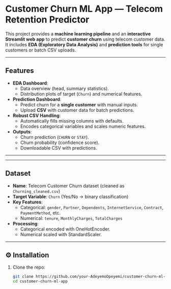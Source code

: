 #  Customer Churn ML App — Telecom Retention Predictor

This project provides a **machine learning pipeline** and an **interactive Streamlit web app** to predict **customer churn** using telecom customer data.  
It includes **EDA (Exploratory Data Analysis)** and **prediction tools** for single customers or batch CSV uploads.

---

##  Features

- **EDA Dashboard**:
  - Data overview (head, summary statistics).
  - Distribution plots of target (`Churn`) and numerical features.
- **Prediction Dashboard**:
  - Predict churn for a **single customer** with manual inputs.
  - Upload **CSV** with customer data for batch predictions.
- **Robust CSV Handling**:
  - Automatically fills missing columns with defaults.
  - Encodes categorical variables and scales numeric features.
- **Outputs**:
  - Churn prediction (`CHURN` or `STAY`).
  - Churn probability (confidence score).
  - Downloadable CSV with predictions.

---

---

##  Dataset

- **Name**: Telecom Customer Churn dataset (cleaned as `Churning_cleaned.csv`)
- **Target Variable**: `Churn` (Yes/No → binary classification)
- **Key Features**:
  - Categorical: `gender`, `Partner`, `Dependents`, `InternetService`, `Contract`, `PaymentMethod`, etc.
  - Numerical: `tenure`, `MonthlyCharges`, `TotalCharges`
- **Processing**:
  - Categorical encoded with OneHotEncoder.
  - Numerical scaled with StandardScaler.

---

## ⚙️ Installation

1. Clone the repo:
   ```bash
   git clone https://github.com/your-AdeyemoOpeyemi/customer-churn-ml-app.git
   cd customer-churn-ml-app
